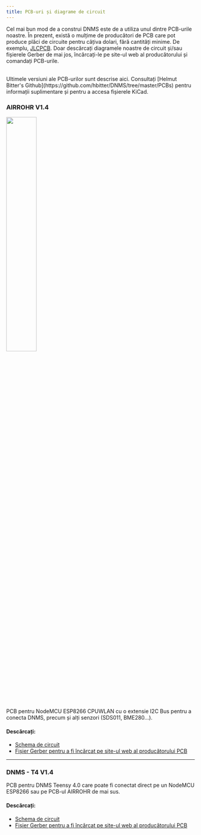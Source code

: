 ```yaml
---
title: PCB-uri și diagrame de circuit
---
```


Cel mai bun mod de a construi DNMS este de a utiliza unul dintre PCB-urile noastre.
În prezent, există o mulțime de producători de PCB care pot produce plăci de circuite pentru câțiva dolari, fără cantități minime. De exemplu, [JLCPCB](https://jlcpcb.com/).
Doar descărcați diagramele noastre de circuit și/sau fișierele Gerber de mai jos, încărcați-le pe site-ul web al producătorului și comandați PCB-urile.

<br>
Ultimele versiuni ale PCB-urilor sunt descrise aici. Consultați [Helmut Bitter's Github](https://github.com/hbitter/DNMS/tree/master/PCBs) pentru informații suplimentare și pentru a accesa fișierele KiCad.

### AIRROHR V1.4
<img src="../docs/dnms/airrohr-PCB.jpg" style="display: block; width:40%;margin: 1em 0" loading="lazy"/>
PCB pentru NodeMCU ESP8266 CPUWLAN cu o extensie I2C Bus pentru a conecta DNMS, precum și alți senzori (SDS011, BME280...).


#### Descărcați:
* [Schema de circuit](..docsdnmsairrohr-PCB-circuit-diagramă.pdf)
* [Fișier Gerber pentru a fi încărcat pe site-ul web al producătorului PCB](..docsdnmsairrohr-PCB-circuit-circuit-diagram-gerber.zip)

---

### DNMS - T4 V1.4
PCB pentru DNMS Teensy 4.0 care poate fi conectat direct pe un NodeMCU ESP8266 sau pe PCB-ul AIRROHR de mai sus.


#### Descărcați:
* [Schema de circuit](..docsdnmsdnms-noise-measuring-teensy-40-circuit-diagram.pdf)
* [Fișier Gerber pentru a fi încărcat pe site-ul web al producătorului PCB](..docsdnmsdnms-noise-measuring-teensy-40-circuit-gerber.zip)

